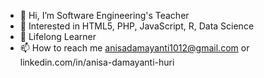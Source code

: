 - 👋 Hi, I’m Software Engineering's Teacher
- 👀 Interested in HTML5, PHP, JavaScript, R, Data Science
- 😬 Lifelong Learner
- 📫 How to reach me anisadamayanti1012@gmail.com or linkedin.com/in/anisa-damayanti-huri
